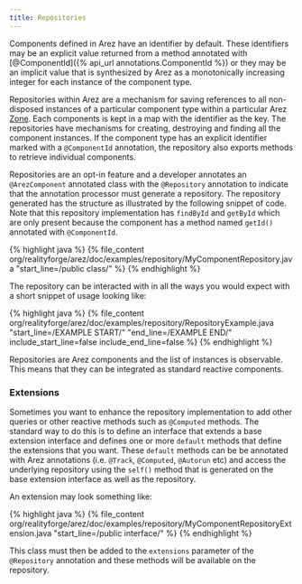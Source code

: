 ```yaml
---
title: Repositories
---
```


Components defined in Arez have an identifier by default. These identifiers may be an explicit value returned
from a method annotated with [@ComponentId]({% api_url annotations.ComponentId %}) or they may be an implicit
value that is synthesized by Arez as a monotonically increasing integer for each instance of the component type.

Repositories within Arez are a mechanism for saving references to all non-disposed instances of a particular
component type within a particular Arez [Zone](/zones). Each components is kept in a map with the identifier as
the key. The repositories have mechanisms for creating, destroying and finding all the component instances. If
the component type has an explicit identifier marked with a `@ComponentId` annotation, the repository also exports
methods to retrieve individual components.

Repositories are an opt-in feature and a developer annotates an `@ArezComponent` annotated class with the
`@Repository` annotation to indicate that the annotation processor must generate a repository. The repository
generated has the structure as illustrated by the following snippet of code. Note that this repository
implementation has `findById` and `getById` which are only present because the component has a method named
`getId()` annotated with `@ComponentId`.

{% highlight java %}
{% file_content org/realityforge/arez/doc/examples/repository/MyComponentRepository.java "start_line=/public class/" %}
{% endhighlight %}

The repository can be interacted with in all the ways you would expect with a short snippet of usage looking
like:

{% highlight java %}
{% file_content org/realityforge/arez/doc/examples/repository/RepositoryExample.java "start_line=/EXAMPLE START/" "end_line=/EXAMPLE END/" include_start_line=false include_end_line=false %}
{% endhighlight %}

Repositories are Arez components and the list of instances is observable. This means that they can be integrated
as standard reactive components.

### Extensions

Sometimes you want to enhance the repository implementation to add other queries or other reactive methods
such as `@Computed` methods. The standard way to do this is to define an interface that extends a base extension
interface and defines one or more `default` methods that define the extensions that you want. These `default`
methods can be be annotated with Arez annotations (i.e. `@Track`, `@Computed`, `@Autorun` etc) and access the
underlying repository using the `self()` method that is generated on the base extension interface as well as
the repository.

An extension may look something like:

{% highlight java %}
{% file_content org/realityforge/arez/doc/examples/repository/MyComponentRepositoryExtension.java "start_line=/public interface/" %}
{% endhighlight %}

This class must then be added to the `extensions` parameter of the `@Repository` annotation and these methods will
be available on the repository.
